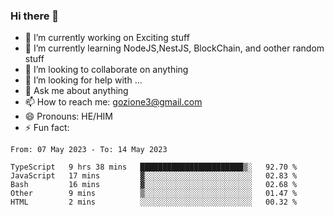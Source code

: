 ### Hi there 👋

<!--
**charlieScript/charlieScript** is a ✨ _special_ ✨ repository because its `README.md` (this file) appears on your GitHub profile.

Here are some ideas to get you started: -->

- 🔭 I’m currently working on Exciting stuff
- 🌱 I’m currently learning NodeJS,NestJS, BlockChain, and oother random stuff
- 👯 I’m looking to collaborate on anything
- 🤔 I’m looking for help with ...
- 💬 Ask me about anything
- 📫 How to reach me: gozione3@gmail.com
- 😄 Pronouns: HE/HIM
- ⚡ Fun fact: 
<!--START_SECTION:waka-->

```text
From: 07 May 2023 - To: 14 May 2023

TypeScript   9 hrs 38 mins   ███████████████████████▒░   92.70 %
JavaScript   17 mins         ▓░░░░░░░░░░░░░░░░░░░░░░░░   02.83 %
Bash         16 mins         ▓░░░░░░░░░░░░░░░░░░░░░░░░   02.68 %
Other        9 mins          ▒░░░░░░░░░░░░░░░░░░░░░░░░   01.47 %
HTML         2 mins          ░░░░░░░░░░░░░░░░░░░░░░░░░   00.32 %
```

<!--END_SECTION:waka-->
